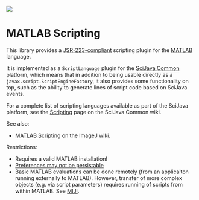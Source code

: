 [![](https://travis-ci.org/scijava/scripting-matlab.svg?branch=master)](https://travis-ci.org/scijava/scripting-matlab)

# MATLAB Scripting

This library provides a
[JSR-223-compliant](https://en.wikipedia.org/wiki/Scripting_for_the_Java_Platform)
scripting plugin for the [MATLAB](http://www.mathworks.com/products/matlab/) language.

It is implemented as a `ScriptLanguage` plugin for the [SciJava
Common](https://github.com/scijava/scijava-common) platform, which means that
in addition to being usable directly as a `javax.script.ScriptEngineFactory`,
it also provides some functionality on top, such as the ability to generate
lines of script code based on SciJava events.

For a complete list of scripting languages available as part of the SciJava
platform, see the
[Scripting](https://github.com/scijava/scijava-common/wiki/Scripting) page on
the SciJava Common wiki.

See also:
* [MATLAB Scripting](http://wiki.imagej.net/MATLAB_Scripting)
  on the ImageJ wiki.

Restrictions:
* Requires a valid MATLAB installation!
* [Preferences may not be persistable](http://www.mathworks.com/matlabcentral/answers/894-java-usernodeforpackage-function-fails-under-matlab-on-os-x)
* Basic MATLAB evaluations can be done remotely (from an applicaiton running externally to MATLAB). However, transfer of more complex objects (e.g. via script parameters) requires running of scripts from within MATLAB. See [MIJI](http://fiji.sc/Miji).

